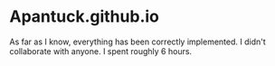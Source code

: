 # Apantuck.github.io

As far as I know, everything has been correctly implemented.
I didn't collaborate with anyone.
I spent roughly 6 hours.
